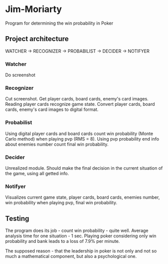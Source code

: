 # Jim-Moriarty
Program for determining the win probability in Poker

## Project architecture
WATCHER -> RECOGNIZER -> PROBABILIST -> DECIDER -> NOTIFYER

### Watcher
Do screenshot

### Recognizer
Cut screenshot.
Get player cards, board cards, enemy's card images.
Reading player cards recognize game state.
Convert player cards, board cards, enemy's card images to digital format.

### Probabilist
Using digital player cards and board cards count win probability (Monte Carlo method) when playing pvp (RMS = 8).
Using pvp probability end info about enemies number count final win probability.

### Decider
Unrealized module.
Should make the final decision in the current situation of the game, using all getted info.

### Notifyer
Visualizes current game state, player cards, board cards, enemies number,  win probability when playing pvp, final win probability.

## Testing
The program does its job - count win probability - quite well.
Average analysis time for one situation - 1 sec.
Playing poker considering only win probability and bank leads to a loss of 7.9% per minute.

The supposed reason - that the leadership in poker is not only and not so much a mathematical component, but also a psychological one.
